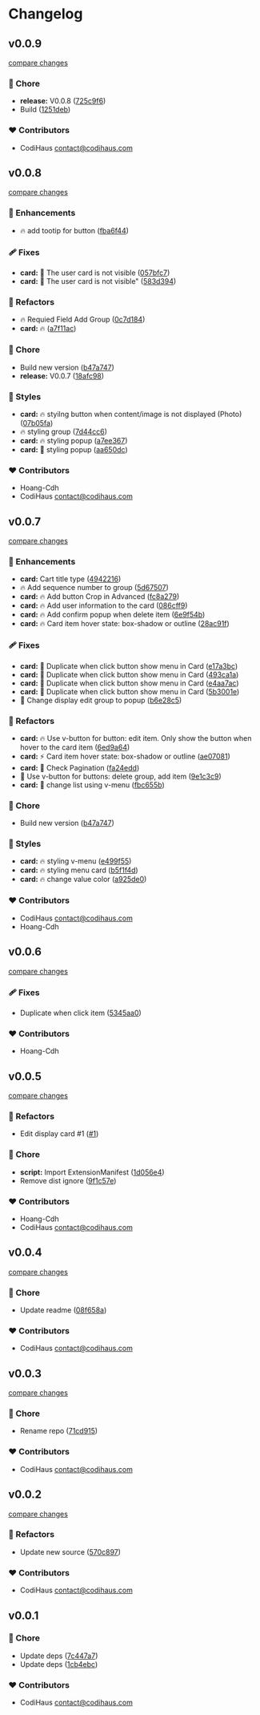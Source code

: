 # Changelog


## v0.0.9

[compare changes](https://github.com/codihaus/directus-extension-kanboard/compare/v0.0.8...v0.0.9)

### 🏡 Chore

- **release:** V0.0.8 ([725c9f6](https://github.com/codihaus/directus-extension-kanboard/commit/725c9f6))
- Build ([1251deb](https://github.com/codihaus/directus-extension-kanboard/commit/1251deb))

### ❤️ Contributors

- CodiHaus <contact@codihaus.com>

## v0.0.8

[compare changes](https://github.com/codihaus/directus-extension-kanboard/compare/v0.0.7...v0.0.8)

### 🚀 Enhancements

- 🔥  add tootip for button ([fba6f44](https://github.com/codihaus/directus-extension-kanboard/commit/fba6f44))

### 🩹 Fixes

- **card:** 🐛  The user card is not visible ([057bfc7](https://github.com/codihaus/directus-extension-kanboard/commit/057bfc7))
- **card:** 🐛  The user card is not visible" ([583d394](https://github.com/codihaus/directus-extension-kanboard/commit/583d394))

### 💅 Refactors

- 🔥  Requied Field Add Group ([0c7d184](https://github.com/codihaus/directus-extension-kanboard/commit/0c7d184))
- **card:** 🔥  ([a7f11ac](https://github.com/codihaus/directus-extension-kanboard/commit/a7f11ac))

### 🏡 Chore

- Build new version ([b47a747](https://github.com/codihaus/directus-extension-kanboard/commit/b47a747))
- **release:** V0.0.7 ([18afc98](https://github.com/codihaus/directus-extension-kanboard/commit/18afc98))

### 🎨 Styles

- **card:** 🔥  styilng button when content/image is not displayed (Photo) ([07b05fa](https://github.com/codihaus/directus-extension-kanboard/commit/07b05fa))
- 🔥  styling group ([7d44cc6](https://github.com/codihaus/directus-extension-kanboard/commit/7d44cc6))
- **card:** 🔥  styling popup ([a7ee367](https://github.com/codihaus/directus-extension-kanboard/commit/a7ee367))
- **card:** 🎨  styling popup ([aa650dc](https://github.com/codihaus/directus-extension-kanboard/commit/aa650dc))

### ❤️ Contributors

- Hoang-Cdh 
- CodiHaus <contact@codihaus.com>

## v0.0.7

[compare changes](https://github.com/codihaus/directus-extension-kanboard/compare/v0.0.6...v0.0.7)

### 🚀 Enhancements

- **card:** Cart title type ([4942216](https://github.com/codihaus/directus-extension-kanboard/commit/4942216))
- 🔥  Add sequence number to group ([5d67507](https://github.com/codihaus/directus-extension-kanboard/commit/5d67507))
- **card:** 🔥  Add button Crop in Advanced ([fc8a279](https://github.com/codihaus/directus-extension-kanboard/commit/fc8a279))
- **card:** 🔥  Add user information to the card ([086cff9](https://github.com/codihaus/directus-extension-kanboard/commit/086cff9))
- **card:** 🔥  Add confirm popup when delete item ([6e9f54b](https://github.com/codihaus/directus-extension-kanboard/commit/6e9f54b))
- **card:** 🔥  Card item hover state: box-shadow or outline ([28ac91f](https://github.com/codihaus/directus-extension-kanboard/commit/28ac91f))

### 🩹 Fixes

- **card:** 🐛  Duplicate when click button show menu in Card ([e17a3bc](https://github.com/codihaus/directus-extension-kanboard/commit/e17a3bc))
- **card:** 🐛  Duplicate when click button show menu in Card ([493ca1a](https://github.com/codihaus/directus-extension-kanboard/commit/493ca1a))
- **card:** 🐛  Duplicate when click button show menu in Card ([e4aa7ac](https://github.com/codihaus/directus-extension-kanboard/commit/e4aa7ac))
- **card:** 🐛  Duplicate when click button show menu in Card ([5b3001e](https://github.com/codihaus/directus-extension-kanboard/commit/5b3001e))
- 🐛  Change display edit group to popup ([b6e28c5](https://github.com/codihaus/directus-extension-kanboard/commit/b6e28c5))

### 💅 Refactors

- **card:** 🔥  Use v-button for button: edit item. Only show the button when hover to the card item ([6ed9a64](https://github.com/codihaus/directus-extension-kanboard/commit/6ed9a64))
- **card:** ⚡️  Card item hover state: box-shadow or outline ([ae07081](https://github.com/codihaus/directus-extension-kanboard/commit/ae07081))
- **card:** 🎨  Check Pagination ([fa24edd](https://github.com/codihaus/directus-extension-kanboard/commit/fa24edd))
- 🚀  Use v-button for buttons: delete group, add item ([9e1c3c9](https://github.com/codihaus/directus-extension-kanboard/commit/9e1c3c9))
- **card:** 🐛  change list using v-menu ([fbc655b](https://github.com/codihaus/directus-extension-kanboard/commit/fbc655b))

### 🏡 Chore

- Build new version ([b47a747](https://github.com/codihaus/directus-extension-kanboard/commit/b47a747))

### 🎨 Styles

- **card:** 🔥  styling v-menu ([e499f55](https://github.com/codihaus/directus-extension-kanboard/commit/e499f55))
- **card:** 🔥  styling menu card ([b5f1f4d](https://github.com/codihaus/directus-extension-kanboard/commit/b5f1f4d))
- **card:** 🔥  change value color ([a925de0](https://github.com/codihaus/directus-extension-kanboard/commit/a925de0))

### ❤️ Contributors

- CodiHaus <contact@codihaus.com>
- Hoang-Cdh

## v0.0.6

[compare changes](https://github.com/codihaus/directus-extension-kanboard/compare/v0.0.5...v0.0.6)

### 🩹 Fixes

- Duplicate when click item ([5345aa0](https://github.com/codihaus/directus-extension-kanboard/commit/5345aa0))

### ❤️ Contributors

- Hoang-Cdh

## v0.0.5

[compare changes](https://github.com/codihaus/directus-extension-kanboard/compare/v0.0.4...v0.0.5)

### 💅 Refactors

- Edit display card #1 ([#1](https://github.com/codihaus/directus-extension-kanboard/issues/1))

### 🏡 Chore

- **script:** Import ExtensionManifest ([1d056e4](https://github.com/codihaus/directus-extension-kanboard/commit/1d056e4))
- Remove dist ignore ([9f1c57e](https://github.com/codihaus/directus-extension-kanboard/commit/9f1c57e))

### ❤️ Contributors

- Hoang-Cdh 
- CodiHaus <contact@codihaus.com>

## v0.0.4

[compare changes](https://github.com/codihaus/directus-extension-kanboard/compare/v0.0.3...v0.0.4)

### 🏡 Chore

- Update readme ([08f658a](https://github.com/codihaus/directus-extension-kanboard/commit/08f658a))

### ❤️ Contributors

- CodiHaus <contact@codihaus.com>

## v0.0.3

[compare changes](https://github.com/codihaus/directus-extension-kanboard/compare/v0.0.2...v0.0.3)

### 🏡 Chore

- Rename repo ([71cd915](https://github.com/codihaus/directus-extension-kanboard/commit/71cd915))

### ❤️ Contributors

- CodiHaus <contact@codihaus.com>

## v0.0.2

[compare changes](https://github.com/codihaus/directus-extension-kanboard/compare/v0.0.1...v0.0.2)

### 💅 Refactors

- Update new source ([570c897](https://github.com/codihaus/directus-extension-kanboard/commit/570c897))

### ❤️ Contributors

- CodiHaus <contact@codihaus.com>

## v0.0.1


### 🏡 Chore

- Update deps ([7c447a7](https://github.com/codihaus/directus-extension-kanboard/commit/7c447a7))
- Update deps ([1cb4ebc](https://github.com/codihaus/directus-extension-kanboard/commit/1cb4ebc))

### ❤️ Contributors

- CodiHaus <contact@codihaus.com>

